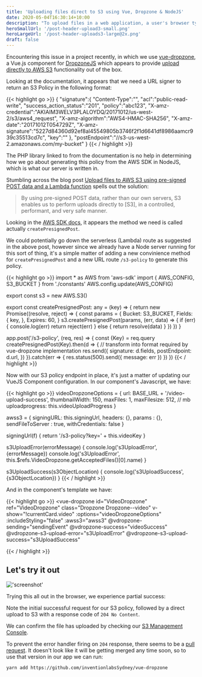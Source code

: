 ```yaml
---
title: 'Uploading files direct to S3 using Vue, Dropzone & NodeJS'
date: 2020-05-04T16:30:14+10:00
description: "To upload files in a web application, a user's browser typically uploads directly to an application server. This approach comes with a variety of problems such as server timeouts, memory limitations and bandwidth costs associated with double-handling the file."
heroSmallUrl: '/post-header-upload3-small.png'
heroLargeUrl: '/post-header-uploads3-large@2x.png'
draft: false
---
```


Encountering this issue in a project recently, in which we use [vue-dropzone](https://rowanwins.github.io/vue-dropzone/docs/dist/#/installation), a Vue.js component for [DropzoneJS](https://www.dropzonejs.com/) which appears to provide [upload directly to AWS S3](https://rowanwins.github.io/vue-dropzone/docs/dist/#/aws-s3-upload) functionality out of the box.

Looking at the documentation, it appears that we need a URL signer to return an S3 Policy in the following format:

{{< highlight go >}}
{
   "signature":{
      "Content-Type":"",
      "acl":"public-read-write",
      "success_action_status":"201",
      "policy":"abc123",
      "X-amz-credential":"AKIAIM3WELV3PLALOYDQ\/20171012\/us-west-2\/s3\/aws4_request",
      "X-amz-algorithm":"AWS4-HMAC-SHA256",
      "X-amz-date":"20171012T054729Z",
      "X-amz-signature":"5227d84360d92ef8al45549805b3746f2f1d6641df8986aamcr939c35513cd7c",
      "key":""
   },
   "postEndpoint":"\/\/s3-us-west-2.amazonaws.com\/my-bucket"
}
{{< / highlight >}}

The PHP library linked to from the documentation is no help in determining how we go about generating this policy from the AWS SDK in NodeJS, which is what our server is written in.

Stumbling across the blog post [Upload files to AWS S3 using pre-signed POST data and a Lambda function](https://blog.webiny.com/upload-files-to-aws-s3-using-pre-signed-post-data-and-a-lambda-function-7a9fb06d56c1) spells out the solution:

> By using pre-signed POST data, rather than our own servers, S3 enables us to perform uploads directly to [S3], in a controlled, performant, and very safe manner.

Looking in the [AWS SDK docs](https://docs.aws.amazon.com/AWSJavaScriptSDK/latest/AWS/S3.html#createPresignedPost-property), it appears the method we need is called actually `createPresignedPost`.

We could potentially go down the serverless (Lambda) route as suggested in the above post, however since we already have a Node server running for this sort of thing, it's a simple matter of adding a new convinience method for `createPresignedPost` and a new URL route `/s3-policy` to generate this policy.

{{< highlight go >}}
import * as AWS from 'aws-sdk'
import { AWS_CONFIG, S3_BUCKET } from './constants'
AWS.config.update(AWS_CONFIG)

export const s3 = new AWS.S3()

export const createPresignedPost: any = (key) => {
  return new Promise((resolve, reject) => {
    const params = {
      Bucket: S3_BUCKET,
      Fields: {
        key,
      },
      Expires: 60,
    }
    s3.createPresignedPost(params, (err, data) => {
      if (err) {
        console.log(err)
        return reject(err)
      } else {
        return resolve(data)
      }
    })
  })
}

app.post('/s3-policy', (req, res) => {
  const {Key} = req.query
  createPresignedPost(Key).then(d => {
    // transform into format required by vue-dropzone implementation
    res.send({
      signature: d.fields,
      postEndpoint: d.url,
    })
  }).catch(err => {
    res.status(500).send({ message: err })
  })
})
{{< / highlight >}}

Now with our S3 policy endpoint in place, it's just a matter of updating our VueJS Component configuration. In our component's Javascript, we have:

{{< highlight go >}}
videoDropzoneOptions = {
  url: BASE_URL + '/video-upload-success',
  thumbnailWidth: 150,
  maxFiles: 1,
  maxFilesize: 512, // mb
  uploadprogress: this.videoUploadProgress
}

awss3 = {
  signingURL: this.signingUrl,
  headers: {},
  params : {},
  sendFileToServer : true,
  withCredentials: false
}

signingUrl(f) {
  return '/s3-policy?key=' + this.videoKey
}

s3UploadError(errorMessage) {
  console.log('s3UploadError', {errorMessage})
  console.log('s3UploadError', this.$refs.VideoDropzone.getAcceptedFiles()[0].name)
}

s3UploadSuccess(s3ObjectLocation) {
  console.log('s3UploadSuccess', {s3ObjectLocation})
}
{{< / highlight >}}

And in the component's template we have:


{{< highlight go >}}
<vue-dropzone
   id="VideoDropzone"
   ref="VideoDropzone"
   class="Dropzone Dropzone--video"
   v-show="!currentCard.video"
   :options="videoDropzoneOptions"
   :includeStyling="false"
   :awss3="awss3"
   @vdropzone-sending="sendingEvent"
   @vdropzone-success="videoSuccess"
   @vdropzone-s3-upload-error="s3UploadError"
   @vdropzone-s3-upload-success="s3UploadSuccess"
></vue-dropzone>
{{< / highlight >}}

## Let's try it out

!['screenshot'](/upload-s3.png)

Trying this all out in the browser, we experience partial success:

Note the initial successful request for our S3 policy, followed by a direct upload to S3 with a response code of `204 No Content`.

We can confirm the file has uploaded by checking our [S3 Management Console](https://s3.console.aws.amazon.com/s3/buckets/).

To prevent the error handler firing on `204` response, there seems to be a [pull request](https://github.com/rowanwins/vue-dropzone/pull/461). It doesn't look like it will be getting merged any time soon, so to use that version in our app we can run:

`yarn add https://github.com/inventionlabsSydney/vue-dropzone`



